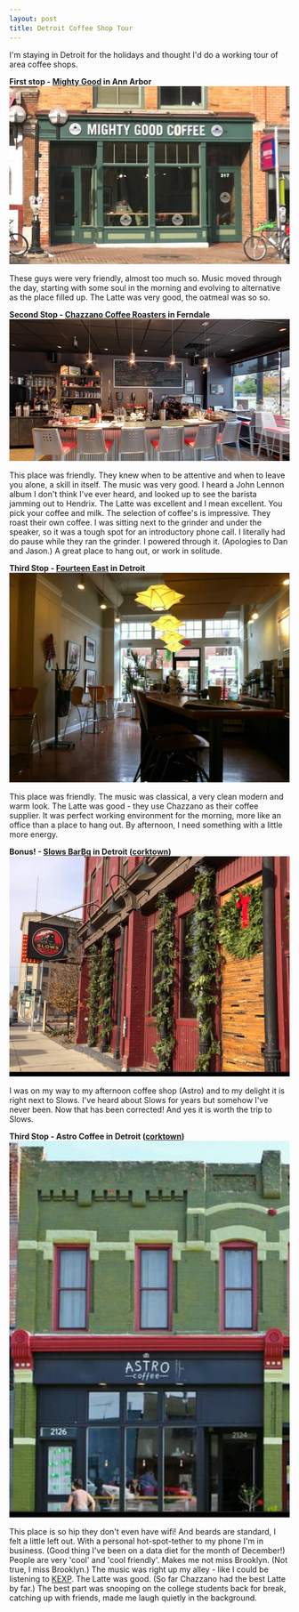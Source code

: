 ```yaml
---
layout: post
title: Detroit Coffee Shop Tour
---
```

I'm staying in Detroit for the holidays and thought I'd do a working tour of area coffee shops.

**First stop - [Mighty Good](https://www.google.com/maps/place/Mighty+Good+Coffee/@42.2829829,-83.7484413,3a,75y,262.47h,90t/data=!3m6!1e1!3m4!1s4GEuOL0go2HJxqiwr8UI0w!2e0!7i13312!8i6656!4m2!3m1!1s0x0:0xfe1662cdc938a8aa!6m1!1e1) in Ann Arbor**
![Mighty Good](../img/mighty-good.png)

These guys were very friendly, almost too much so. Music moved through the day, starting with some soul in the
morning and evolving to alternative as the place filled up. The Latte was very good, the oatmeal was so so.

**Second Stop - [Chazzano Coffee Roasters](https://www.google.com/maps/place/Chazzano+Coffee/@42.4612477,-83.1137558,3a,75y,95.6h,90t/data=!3m4!1e1!3m2!1szpm2UuLBtIZ-VwDWth1Osg!2e0!4m2!3m1!1s0x0:0x9379ebafb7bea371?sa=X&ved=0ahUKEwiAsLvf9IHKAhVL2WMKHfD9BpgQoB8IiAEwEQ) in Ferndale**
![Chazzano Coffee Roasters](../img/chazzano.png)

This place was friendly. They knew when to be attentive and when to leave you alone, a skill in itself.
The music was very good. I heard a John Lennon album I don't think I've ever heard,
and looked up to see the barista jamming out to Hendrix. The Latte was excellent and I mean excellent.
You pick your coffee and milk. The selection of coffee's is impressive. They roast their own coffee.
I was sitting next to the grinder and under the speaker, so it was a tough spot for an introductory phone call.
I literally had do pause while they ran the grinder. I powered through it. (Apologies to Dan and Jason.)
A great place to hang out, or work in solitude.

**Third Stop - [Fourteen East](https://www.google.com/maps/place/Fourteen+East/@42.3601578,-83.0660267,3a,75y,329.58h,90t/data=!3m4!1e1!3m2!1szkB_EtH-mQNKjb02LzeGjA!2e0!4m2!3m1!1s0x0:0x575d589fc87add00?sa=X&ved=0ahUKEwj1-Yz09IHKAhVS7WMKHSoTBwMQpx8IgwEwCg) in Detroit**
![Fourteen East](../img/14-east.jpg)

This place was friendly. The music was classical, a very clean modern and warm look.
The Latte was good - they use Chazzano as their coffee supplier.
It was perfect working environment for the morning, more like an office than a place to hang out.
By afternoon, I need something with a little more energy.

**Bonus! - [Slows BarBq](https://www.google.com/maps/place/Slows+BarBq/@42.3316419,-83.0760543,3a,75y,151.26h,90t/data=!3m7!1e1!3m5!1s_Qo6gbh4-XGfuM7nXs1PTw!2e0!3e2!7i13312!8i6656!4m2!3m1!1s0x0:0xea0fb39d29292a38!6m1!1e1) in Detroit ([corktown](https://en.wikipedia.org/wiki/Corktown,_Detroit))**
![Slows](../img/slows.png)

I was on my way to my afternoon coffee shop (Astro) and to my delight it is right next to Slows.
I've heard about Slows for years but somehow I've never been.
Now that has been corrected! And yes it is worth the trip to Slows.

**Third Stop - Astro Coffee in Detroit ([corktown](https://en.wikipedia.org/wiki/Corktown,_Detroit))**
![Astro Coffee](../img/astro.png)

This place is so hip they don't even have wifi! And beards are standard, I felt a little left out.
With a personal hot-spot-tether to my phone I'm in business. (Good thing I've been on a data diet for the month of
December!) People are very 'cool' and 'cool friendly'. Makes me not
miss Brooklyn. (Not true, I miss Brooklyn.) The music was right up my alley -
like I could be listening to [KEXP](http://kexp.org/). The Latte was good.
(So far Chazzano had the best Latte by far.) The best part was snooping on the college students back for break,
catching up with friends, made me laugh quietly in the background.




